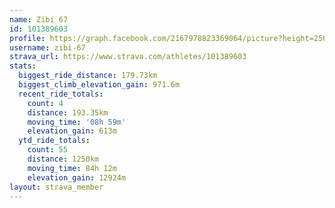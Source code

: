 ```yaml
---
name: Zibi 67
id: 101389603
profile: https://graph.facebook.com/2167978823369064/picture?height=256&width=256
username: zibi-67
strava_url: https://www.strava.com/athletes/101389603
stats:
  biggest_ride_distance: 179.73km
  biggest_climb_elevation_gain: 971.6m
  recent_ride_totals:
    count: 4
    distance: 193.35km
    moving_time: '08h 59m'
    elevation_gain: 613m
  ytd_ride_totals:
    count: 55
    distance: 1250km
    moving_time: 84h 12m
    elevation_gain: 12924m
layout: strava_member
--- 
```

